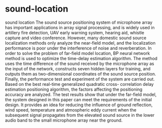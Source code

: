 # sound-location
sound location
The sound source positioning system of microphone array has important applications in array signal processing, and is widely used in artillery fire detection, UAV early warning system, hearing aid, whistle capture and video conference. However, many domestic sound source localization methods only analyze the near-field model, and the localization performance is poor under the interference of noise and reverberation. In order to solve the problem of far-field model location, BP neural network method is used to optimize the time-delay estimation algorithm. The method uses the time difference of the sound received by the microphone array as the input of the network, constructs seven hidden layers for training, and outputs them as two-dimensional coordinates of the sound source position. Finally, the performance test and experiment of the system are carried out. Based on the best real-time generalized quadratic cross- correlation delay estimation positioning algorithm, the factors affecting the positioning accuracy are analyzed. The test results show that under the far-field model, the system designed in this paper can meet the requirements of the initial design. It provides an idea for reducing the influence of ground reflection, wind speed, temperature and atmospheric eddy current when the subsequent signal propagates from the elevated sound source in the lower audio band to the small microphone array near the ground.
